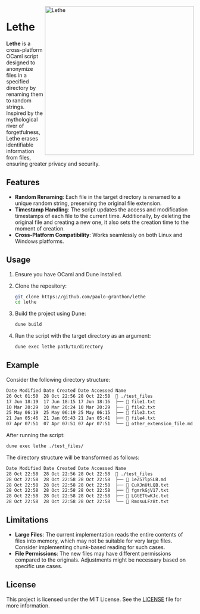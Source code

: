 <img align="right" src="https://i.imgur.com/lFnPHJY.png" alt="Lethe" height="400"/>

# Lethe

**Lethe** is a cross-platform OCaml script designed to anonymize files in a specified directory by renaming them to random strings. Inspired by the mythological river of forgetfulness, Lethe erases identifiable information from files, ensuring greater privacy and security.

## Features

- **Random Renaming**: Each file in the target directory is renamed to a unique random string, preserving the original file extension.
- **Timestamp Handling**: The script updates the access and modification timestamps of each file to the current time. Additionally, by deleting the original file and creating a new one, it also sets the creation time to the moment of creation.
- **Cross-Platform Compatibility**: Works seamlessly on both Linux and Windows platforms.

## Usage

1. Ensure you have OCaml and Dune installed.
2. Clone the repository:

   ```bash
   git clone https://github.com/paulo-granthon/lethe
   cd lethe
   ```

3. Build the project using Dune:

   ```bash
   dune build
   ```

4. Run the script with the target directory as an argument:

   ```bash
   dune exec lethe path/to/directory
   ```

## Example

Consider the following directory structure:

```bash
Date Modified Date Created Date Accessed Name
26 Oct 01:50  28 Oct 22:56 28 Oct 22:58   ./test_files
17 Jun 18:19  17 Jun 18:15 17 Jun 18:16  ├──  file1.txt
10 Mar 20:29  10 Mar 20:24 10 Mar 20:29  ├──  file2.txt
25 May 06:19  25 May 06:19 25 May 06:15  ├──  file3.txt
21 Jan 05:46  21 Jan 05:43 21 Jan 05:41  ├──  file4.txt
07 Apr 07:51  07 Apr 07:51 07 Apr 07:51  └──  other_extension_file.md
```

After running the script:

```bash
dune exec lethe ./test_files/
```

The directory structure will be transformed as follows:

```bash
Date Modified Date Created Date Accessed Name
28 Oct 22:58  28 Oct 22:56 28 Oct 22:58   ./test_files
28 Oct 22:58  28 Oct 22:58 28 Oct 22:58  ├──  1eZ57lpSLB.md
28 Oct 22:58  28 Oct 22:58 28 Oct 22:58  ├──  CuXJnUtLQB.txt
28 Oct 22:58  28 Oct 22:58 28 Oct 22:58  ├──  fgmrkGjV17.txt
28 Oct 22:58  28 Oct 22:58 28 Oct 22:58  ├──  LGtETtwKJc.txt
28 Oct 22:58  28 Oct 22:58 28 Oct 22:58  └──  RmosuLFz8t.txt
```

## Limitations

- **Large Files**: The current implementation reads the entire contents of files into memory, which may not be suitable for very large files. Consider implementing chunk-based reading for such cases.
- **File Permissions**: The new files may have different permissions compared to the originals. Adjustments might be necessary based on specific use cases.

## License

This project is licensed under the MIT License. See the [LICENSE](LICENSE) file for more information.
